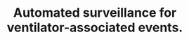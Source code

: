 ---
layout: page
header: no
#
# Content
#
subheadline: "Recent Publication"
title: "Automated surveillance for ventilator-associated events.
"
teaser: "Automated surveillance for ventilator-associated events.
"
categories: [Publications]
tags: [Pulmonology]
---